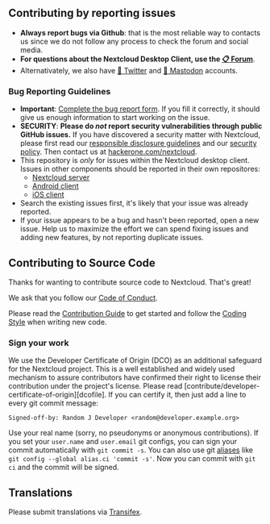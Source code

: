 ## Contributing by reporting issues
* **Always report bugs via Github**: that is the most reliable way to contacts us since we do not follow any process to check the forum and social media. 
* **For questions about the Nextcloud Desktop Client, use the [📋 Forum](https://help.nextcloud.com)**.
* Alternativately, we also have [🐣 Twitter](https://twitter.com/Nextclouders) and [🐘 Mastodon](https://mastodon.xyz/@nextcloud) accounts. 

### Bug Reporting Guidelines
* __Important__: [Complete the bug report form](https://github.com/nextcloud/desktop/issues/new/choose). If you fill it correctly, it should give us enough information to start working on the issue.
* __SECURITY__: **Please do _not_ report security vulnerabilities through public GitHub issues.** 
If you have discovered a security matter with Nextcloud, please first read our [responsible disclosure guidelines](https://nextcloud.com/security/) and our [security policy](https://github.com/nextcloud/server/blob/9459724e72d647bb21d0bc36c6dc56b751771130/SECURITY.md). Then contact us at [hackerone.com/nextcloud](https://hackerone.com/nextcloud).
* This repository is *only* for issues within the Nextcloud desktop client. 
  Issues in other components should be reported in their own repositores: 
  - [Nextcloud server](https://github.com/nextcloud/server/issues)
  - [Android client](https://github.com/nextcloud/android/issues)
  - [iOS client](https://github.com/nextcloud/ios/issues)
* Search the existing issues first, it's likely that your issue was already
  reported.
* If your issue appears to be a bug and hasn't been reported, open a new issue.
  Help us to maximize the effort we can spend fixing issues and adding new features, by not reporting duplicate issues.

## Contributing to Source Code
Thanks for wanting to contribute source code to Nextcloud. That's great!

We ask that you follow our [Code of Conduct](https://nextcloud.com/code-of-conduct/).

Please read the [Contribution Guide](https://nextcloud.com/contribute/) to get 
started and follow the [Coding Style](https://github.com/nextcloud/desktop/wiki/Coding-Style)
when writing new code.

### Sign your work

We use the Developer Certificate of Origin (DCO) as an additional safeguard
for the Nextcloud project. This is a well established and widely used
mechanism to assure contributors have confirmed their right to license
their contribution under the project's license.
Please read [contribute/developer-certificate-of-origin][dcofile].
If you can certify it, then just add a line to every git commit message:

```
Signed-off-by: Random J Developer <random@developer.example.org>
```

Use your real name (sorry, no pseudonyms or anonymous contributions).
If you set your `user.name` and `user.email` git configs, you can sign your
commit automatically with `git commit -s`. You can also use git [aliases](https://git-scm.com/book/tr/v2/Git-Basics-Git-Aliases)
like `git config --global alias.ci 'commit -s'`. Now you can commit with
`git ci` and the commit will be signed.


## Translations
Please submit translations via [Transifex](https://www.transifex.com/nextcloud/nextcloud/).
